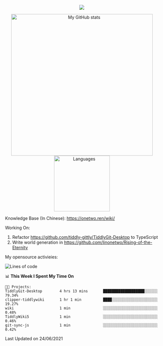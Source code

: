 <a href="https://github.com/linonetwo">
    <p align="center">
        <img src="https://github-profile-trophy.vercel.app/?username=linonetwo&column=7&theme=onedark"/>
    </p>
</a>
<a align="center" href="https://github.com/linonetwo">
  <p align="center">
    <img src="https://github-readme-stats.vercel.app/api?username=linonetwo&show_icons=true&count_private=true" alt="My GitHub stats" width="465"/>
    <img src="https://github-readme-stats.vercel.app/api/top-langs/?username=linonetwo&layout=compact&langs_count=10" alt="Languages" height="183">
  </p>
</a>

Knowledge Base (In Chinese): https://onetwo.ren/wiki/

Working On: 

1. Refactor https://github.com/tiddly-gittly/TiddlyGit-Desktop to TypeScript
1. Write world generation in https://github.com/linonetwo/Rising-of-the-Eternity

My opensource activieies:

<!--START_SECTION:waka-->
![Lines of code](https://img.shields.io/badge/From%20Hello%20World%20I%27ve%20Written-2.5%20million%20lines%20of%20code-blue)

📊 **This Week I Spent My Time On** 

```text
🐱‍💻 Projects: 
TiddlyGit-Desktop        4 hrs 13 mins       ███████████████████░░░░░░   79.34% 
clipper-tiddlywiki       1 hr 1 min          ████░░░░░░░░░░░░░░░░░░░░░   19.27% 
wiki                     1 min               ░░░░░░░░░░░░░░░░░░░░░░░░░   0.48% 
TiddlyWiki5              1 min               ░░░░░░░░░░░░░░░░░░░░░░░░░   0.46% 
git-sync-js              1 min               ░░░░░░░░░░░░░░░░░░░░░░░░░   0.42%

```


 Last Updated on 24/06/2021
<!--END_SECTION:waka-->
